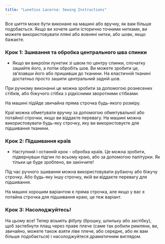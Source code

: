 ```yaml
---
title: "Lunetius Lacerna: Sewing Instructions"
---
```


<Note>

Все шиття може бути виконане на машині або вручну, як вам більше подобається. Якщо ви хочете шити історично точними нитками, ви можете використовувати лляні або вовняні нитки, або шовк, якщо бажаєте.

</Note>

### Крок 1: Зшивання та обробка центрального шва спинки

- Якщо ви викроїли лунетик зі швом по центру спинки, спочатку зашийте його, а потім обробіть шов. Ви можете зробити це, зв'язавши його або пришивши до тканини. На еластичній тканині достатньо просто зашити центральний задній шов.

<Tip>

При ручному виконанні це можна зробити за допомогою рознесених стібків, або біжучого стібка з рідкісними зворотними стібками.

На машині підійде звичайна пряма строчка будь-якого розміру.

Краї можна обметувати вручну за допомогою обметувальної або потайної строчки, якщо ви віддаєте перевагу. На машині можна використовувати будь-яку строчку, яку ви використовуєте для підшивання тканини.

</Tip>

### Крок 2: Підшивання країв

- Наступний і останній крок - обробка країв. Це можна зробити, підвернувши підгин по всьому краю, або за допомогою палітурки. Як тільки це буде зроблено, ви закінчите!

<Tip>

Під час ручного зшивання можна використовувати рубаючу або біжучу строчку. Або будь-яку іншу строчку, якій ви віддаєте перевагу для підшивання.

На машині хорошим варіантом є пряма строчка, але якщо у вас є потайна строчка для підшивання краю, це теж варіант.

</Tip>

### Крок 3: Насолоджуйтесь!

На цьому все! Тепер візьміть _фібулу_ (брошку, шпильку або застібку), щоб застебнути плащ через праве плече (саме так робили римляни, ви, звичайно, можете також взяти ліве плече, або середнє, або як вам більше подобається) і насолоджуйтеся драматичним виглядом.
